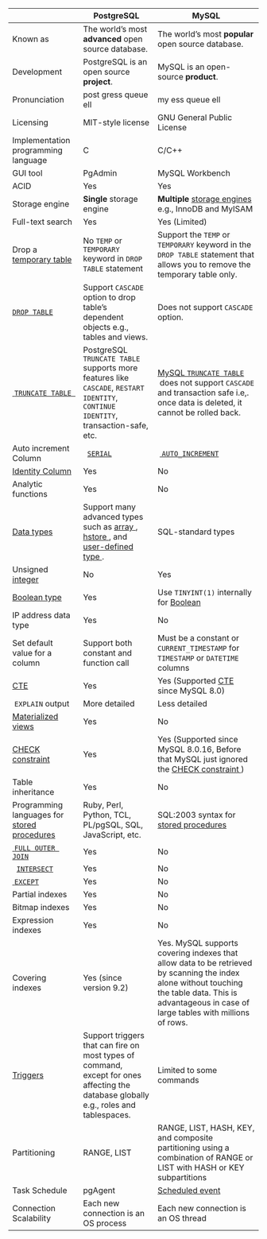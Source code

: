 <table width="100%">
  <thead>
    <tr>
      <th></th>
      <th>PostgreSQL</th>
      <th>MySQL</th>
    </tr>
  </thead>
  <tbody>
    <tr>
      <td>Known as</td>
      <td>
        The world’s most <strong>advanced </strong>open
        source database.
      </td>
      <td>
        The world’s most <strong>popular </strong>open
        source database.
      </td>
    </tr>
    <tr>
      <td>Development</td>
      <td>
        PostgreSQL is an open source
        <strong>project</strong>.
      </td>
      <td>
        MySQL is an open-source <strong>product</strong>.
      </td>
    </tr>
    <tr>
      <td>Pronunciation</td>
      <td>post gress queue ell</td>
      <td>my ess queue ell</td>
    </tr>
    <tr>
      <td>Licensing</td>
      <td>MIT-style license</td>
      <td>GNU General Public License</td>
    </tr>
    <tr>
      <td>Implementation programming language</td>
      <td>C</td>
      <td>C/C++</td>
    </tr>
    <tr>
      <td>GUI tool</td>
      <td>PgAdmin</td>
      <td>MySQL Workbench</td>
    </tr>
    <tr>
      <td>ACID</td>
      <td>Yes</td>
      <td>Yes</td>
    </tr>
    <tr>
      <td>Storage engine</td>
      <td><strong>Single</strong> storage engine</td>
      <td>
        <strong>Multiple</strong>
        <a href="http://www.mysqltutorial.org/understand-mysql-table-types-innodb-myisam.aspx">
            storage engines
        </a>
        e.g., InnoDB and MyISAM
      </td>
    </tr>
    <tr>
      <td>Full-text search</td>
      <td>Yes</td>
      <td>Yes (Limited)</td>
    </tr>
    <tr>
      <td>
        Drop a
        <a href="https://www.postgresqltutorial.com/postgresql-temporary-table/">
            temporary table
        </a>
      </td>
      <td>
        No <code>TEMP</code> or
        <code>TEMPORARY</code> keyword in
        <code>DROP TABLE</code> statement
      </td>
      <td>
        Support the <code>TEMP</code> or
        <code>TEMPORARY</code> keyword in the
        <code>DROP TABLE</code> statement that allows you to
        remove the temporary table only.
      </td>
    </tr>
    <tr>
      <td>
        <a href="https://www.postgresqltutorial.com/postgresql-drop-table/">
            <code>DROP TABLE</code>
        </a>
      </td>
      <td>
        Support <code>CASCADE</code> option to drop table’s
        dependent objects e.g., tables and views.
      </td>
      <td>Does not support <code>CASCADE</code> option.</td>
    </tr>
    <tr>
      <td>
        <a href="https://www.postgresqltutorial.com/postgresql-truncate-table/">
            &nbsp;<code>TRUNCATE TABLE </code>
        </a>
      </td>
      <td>
        PostgreSQL <code>TRUNCATE TABLE</code> supports more
        features like <code>CASCADE</code>,
        <code>RESTART IDENTITY</code>,
        <code>CONTINUE IDENTITY</code>, transaction-safe,
        etc.
      </td>
      <td>
        <a href="http://www.mysqltutorial.org/mysql-truncate-table/">
            MySQL <code>TRUNCATE TABLE</code>
        </a>&nbsp;does not support <code>CASCADE</code> and
        transaction safe i.e,. once data is deleted, it
        cannot be rolled back.
      </td>
    </tr>
    <tr>
      <td>Auto increment Column</td>
      <td>
        &nbsp;
        <a href="https://www.postgresqltutorial.com/postgresql-serial/">
            <code>SERIAL</code>
        </a>
      </td>
      <td>
        &nbsp;<a href="http://www.mysqltutorial.org/mysql-sequence/">
          <code>AUTO_INCREMENT</code>
         </a>
      </td>
    </tr>
    <tr>
      <td>
        <a href="https://www.postgresqltutorial.com/postgresql-identity-column/">
            Identity Column
        </a>
      </td>
      <td>Yes</td>
      <td>No</td>
    </tr>
    <tr>
      <td>Analytic functions</td>
      <td>Yes</td>
      <td>No</td>
    </tr>
    <tr>
      <td>
        <a href="https://www.postgresqltutorial.com/postgresql-data-types/">
            Data types
        </a>
      </td>
      <td>
        Support many advanced types such as
        <a href="https://www.postgresqltutorial.com/postgresql-array/">
            array
         </a>,
        <a href="https://www.postgresqltutorial.com/postgresql-hstore/">
            hstore
        </a>, and
        <a href="https://www.postgresqltutorial.com/postgresql-user-defined-data-types/">
            user-defined type
        </a>.
      </td>
      <td>SQL-standard types</td>
    </tr>
    <tr>
      <td>
        Unsigned
        <a href="https://www.postgresqltutorial.com/postgresql-integer/">
            integer
        </a>
      </td>
      <td>No</td>
      <td>Yes</td>
    </tr>
    <tr>
      <td>
        <a href="https://www.postgresqltutorial.com/postgresql-boolean/">
            Boolean type
        </a>
      </td>
      <td>Yes</td>
      <td>
        Use <code>TINYINT(1)</code> internally for
        <a href="http://www.mysqltutorial.org/mysql-boolean/">
            Boolean
        </a>
      </td>
    </tr>
    <tr>
      <td>IP address data type</td>
      <td>Yes</td>
      <td>No</td>
    </tr>
    <tr>
      <td>Set default value for a column</td>
      <td>Support both constant and function call</td>
      <td>
        Must be a constant or
        <code>CURRENT_TIMESTAMP</code> for
        <code>TIMESTAMP</code> or
        <code>DATETIME</code> columns
      </td>
    </tr>
    <tr>
      <td>
        <a href="https://www.postgresqltutorial.com/postgresql-cte/">
            CTE
        </a>
      </td>
      <td>Yes</td>
      <td>
        Yes (Supported
        <a href="http://www.mysqltutorial.org/mysql-cte/">
            CTE
        </a>
        since MySQL 8.0)
      </td>
    </tr>
    <tr>
      <td>&nbsp;<code>EXPLAIN</code> output</td>
      <td>More detailed</td>
      <td>Less detailed</td>
    </tr>
    <tr>
      <td>
        <a href="https://www.postgresqltutorial.com/postgresql-materialized-views/">
            Materialized views
        </a>
      </td>
      <td>Yes</td>
      <td>No</td>
    </tr>
    <tr>
      <td>
        <a href="https://www.postgresqltutorial.com/postgresql-check-constraint/">
            CHECK constraint
        </a>
      </td>
      <td>Yes</td>
      <td>
        Yes (Supported since MySQL 8.0.16, Before that MySQL
        just ignored the
        <a href="http://www.mysqltutorial.org/mysql-check-constraint/">
            CHECK constraint
        </a>)
      </td>
    </tr>
    <tr>
      <td>Table inheritance</td>
      <td>Yes</td>
      <td>No</td>
    </tr>
    <tr>
      <td>
        Programming languages for
        <a href="https://www.postgresqltutorial.com/postgresql-stored-procedures/">
            stored procedures
        </a>
      </td>
      <td>
        Ruby, Perl, Python, TCL, PL/pgSQL, SQL, JavaScript,
        etc.
      </td>
      <td>
        SQL:2003 syntax for
        <a href="http://www.mysqltutorial.org/mysql-stored-procedure-tutorial.aspx">
          stored&nbsp;procedures
        </a>
      </td>
    </tr>
    <tr>
      <td>
        <a href="https://www.postgresqltutorial.com/postgresql-full-outer-join/">
            &nbsp;<code>FULL OUTER JOIN</code>
        </a>
      </td>
      <td>Yes</td>
      <td>No</td>
    </tr>
    <tr>
      <td>
        &nbsp;
        <a href="https://www.postgresqltutorial.com/postgresql-intersect/">
            <code>INTERSECT</code>
        </a>
      </td>
      <td>Yes</td>
      <td>No</td>
    </tr>
    <tr>
      <td>
        <a href="https://www.postgresqltutorial.com/postgresql-tutorial/postgresql-except/">
            &nbsp;<code>EXCEPT</code>
        </a>
      </td>
      <td>Yes</td>
      <td>No</td>
    </tr>
    <tr>
      <td>Partial indexes</td>
      <td>Yes</td>
      <td>No</td>
    </tr>
    <tr>
      <td>Bitmap indexes</td>
      <td>Yes</td>
      <td>No</td>
    </tr>
    <tr>
      <td>Expression indexes</td>
      <td>Yes</td>
      <td>No</td>
    </tr>
    <tr>
      <td>Covering indexes</td>
      <td>Yes (since version 9.2)</td>
      <td>
        Yes. MySQL supports covering indexes that allow data
        to be retrieved by scanning the index alone without
        touching the table data. This is advantageous in
        case of large tables with millions of rows.
      </td>
    </tr>
    <tr>
      <td>
        <a href="https://www.postgresqltutorial.com/postgresql-triggers/">
            Triggers
        </a>
      </td>
      <td>
        Support triggers that can fire on most types of
        command, except for ones affecting the database
        globally e.g., roles and tablespaces.
      </td>
      <td>Limited to some commands</td>
    </tr>
    <tr>
      <td>Partitioning</td>
      <td>RANGE, LIST</td>
      <td>
        RANGE, LIST, HASH, KEY, and composite partitioning
        using a combination of RANGE or LIST with HASH or
        KEY subpartitions
      </td>
    </tr>
    <tr>
      <td>Task Schedule</td>
      <td>pgAgent</td>
      <td>
        <a href="http://www.mysqltutorial.org/mysql-triggers/working-mysql-scheduled-event/">
            Scheduled event
        </a>
      </td>
    </tr>
    <tr>
      <td>Connection Scalability</td>
      <td>Each new connection is an OS process</td>
      <td>Each new connection is an OS thread</td>
    </tr>
  </tbody>
</table>
